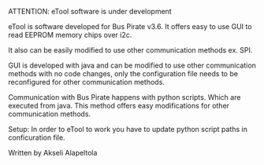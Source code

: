 ATTENTION: eTool software is under development

eTool is software developed for Bus Pirate v3.6. It offers easy to use GUI to read EEPROM memory chips over i2c.

It also can be easily modified to use other communication methods ex. SPI.

GUI is developed with java and can be modified to use other communication methods with no code changes, only the configuration file needs to be reconfigured for other communication methods.

Communication with Bus Pirate happens with python scripts. Which are executed from java. This method offers easy modifications for other communication methods.

Setup:
In order to eTool to work you have to update python script paths in conficuration file.

Written by Akseli Alapeltola
